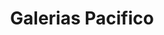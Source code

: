 ---
title: "Galerias Pacifico"
url: /ciudad-autonoma-de-buenos-aires/galerias-pacifico/
shop: Kleidung
---